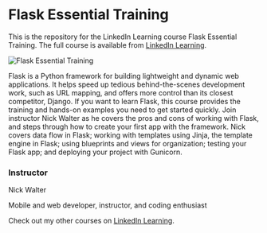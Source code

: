 # Flask Essential Training
This is the repository for the LinkedIn Learning course Flask Essential Training. The full course is available from [LinkedIn Learning][lil-course-url].

![Flask Essential Training ][lil-thumbnail-url]

Flask is a Python framework for building lightweight and dynamic web applications. It helps speed up tedious behind-the-scenes development work, such as URL mapping, and offers more control than its closest competitor, Django. If you want to learn Flask, this course provides the training and hands-on examples you need to get started quickly. Join instructor Nick Walter as he covers the pros and cons of working with Flask, and steps through how to create your first app with the framework. Nick covers data flow in Flask; working with templates using Jinja, the template engine in Flask; using blueprints and views for organization; testing your Flask app; and deploying your project with Gunicorn.

### Instructor

Nick Walter

Mobile and web developer, instructor, and coding enthusiast

Check out my other courses on [LinkedIn Learning](https://www.linkedin.com/learning/instructors/nick-walter).

[lil-course-url]: https://www.linkedin.com/learning/flask-essential-training
[lil-thumbnail-url]: https://media.licdn.com/dms/image/D560DAQF9CShQ-6q-XQ/learning-public-crop_288_512/0/1684948662603?e=2147483647&v=beta&t=lpjHwnK4H9Tdn-pwbxBjZZVREBfAM_ubBnRiyi654Kw
